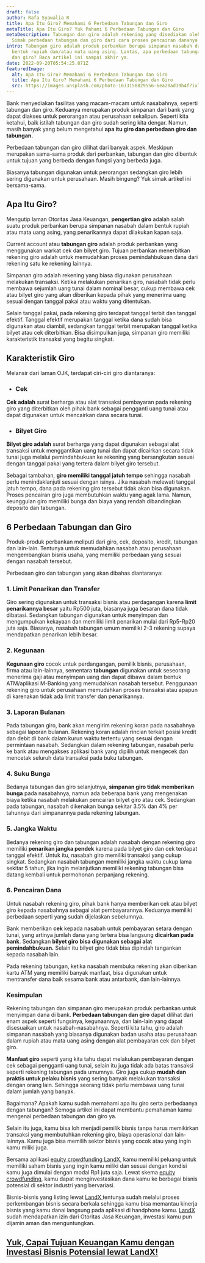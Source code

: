 ```yaml
---
draft: false
author: Rafa Syawalia R
title: Apa Itu Giro? Memahami 6 Perbedaan Tabungan dan Giro
metaTitle: Apa Itu Giro? Yuk Pahami 6 Perbedaan Tabungan dan Giro
metaDescription: Tabungan dan giro adalah rekening yang disediakan oleh bank.
  Simak perbedaan tabungan dan giro dari cara proses pencairan dananya.
intro: Tabungan giro adalah produk perbankan berupa simpanan nasabah dalam
  bentuk rupiah dan/atau mata uang asing. Lantas, apa perbedaan tabungan biasa
  dan giro? Baca artikel ini sampai akhir ya.
date: 2022-09-20T05:54:25.871Z
featuredImage:
  alt: Apa Itu Giro? Memahami 6 Perbedaan Tabungan dan Giro
  title: Apa Itu Giro? Memahami 6 Perbedaan Tabungan dan Giro
  src: https://images.unsplash.com/photo-1633158829556-6ea20ad39b4f?ixlib=rb-1.2.1&ixid=MnwxMjA3fDB8MHxwaG90by1wYWdlfHx8fGVufDB8fHx8&auto=format&fit=crop&w=1470&q=80
---
```

Bank menyediakan fasilitas yang macam-macam untuk nasabahnya, seperti tabungan dan giro. Keduanya merupakan produk simpanan dari bank yang dapat diakses untuk perorangan atau perusahaan sekalipun. Seperti kita ketahui, baik istilah tabungan dan giro sudah sering kita dengar. Namun, masih banyak yang belum mengetahui **apa itu giro dan perbedaan giro dan tabungan.**

Perbedaan tabungan dan giro dilihat dari banyak aspek. Meskipun merupakan sama-sama produk dari perbankan, tabungan dan giro dibentuk untuk tujuan yang berbeda dengan fungsi yang berbeda juga. 

Biasanya tabungan digunakan untuk perorangan sedangkan giro lebih sering digunakan untuk perusahaan. Masih bingung? Yuk simak artikel ini bersama-sama.

## Apa Itu Giro?

Mengutip laman Otoritas Jasa Keuangan, **pengertian giro** adalah salah suatu produk perbankan berupa simpanan nasabah dalam bentuk rupiah atau mata uang asing, yang penarikannya dapat dilakukan kapan saja. 

Current account atau **tabungan giro** adalah produk perbankan yang menggunakan warkat cek dan bilyet giro. Tujuan perbankan menerbitkan rekening giro adalah untuk memudahkan proses pemindahbukuan dana dari rekening satu ke rekening lainnya.

Simpanan giro adalah rekening yang biasa digunakan perusahaan melakukan transaksi. Ketika melakukan penarikan giro, nasabah tidak perlu membawa sejumlah uang tunai dalam nominal besar, cukup membawa cek atau bilyet giro yang akan diberikan kepada pihak yang menerima uang sesuai dengan tanggal pakai atau waktu yang ditentukan. 

Selain tanggal pakai, pada rekening giro terdapat tanggal terbit dan tanggal efektif. Tanggal efektif merupakan tanggal ketika dana sudah bisa digunakan atau diambil, sedangkan tanggal terbit merupakan tanggal ketika bilyet atau cek diterbitkan. Bisa disimpulkan juga, simpanan giro memiliki karakteristik transaksi yang begitu singkat.

## Karakteristik Giro

Melansir dari laman OJK, terdapat ciri-ciri giro diantaranya:

* ### Cek

**Cek adalah** surat berharga atau alat transaksi pembayaran pada rekening giro yang diterbitkan oleh pihak bank sebagai pengganti uang tunai atau dapat digunakan untuk mencairkan dana secara tunai.

* ### Bilyet Giro

**Bilyet giro adalah** surat berharga yang dapat digunakan sebagai alat transaksi untuk menggantikan uang tunai dan dapat dicairkan secara tidak tunai juga melalui pemindahbukuan ke rekening yang bersangkutan sesuai dengan tanggal pakai yang tertera dalam bilyet giro tersebut.

Sebagai tambahan, **giro memiliki tanggal jatuh tempo** sehingga nasabah perlu menindaklanjuti sesuai dengan isinya. Jika nasabah melewati tanggal jatuh tempo, dana pada rekening giro tersebut tidak akan bisa digunakan. Proses pencairan giro juga membutuhkan waktu yang agak lama. Namun, keunggulan giro memiliki bunga dan biaya yang rendah dibandingkan deposito dan tabungan.

## 6 Perbedaan Tabungan dan Giro

Produk-produk perbankan meliputi dari giro, cek, deposito, kredit, tabungan dan lain-lain. Tentunya untuk memudahkan nasabah atau perusahaan mengembangkan bisnis usaha, yang memiliki perbedaan yang sesuai dengan nasabah tersebut.

Perbedaan giro dan tabungan yang akan dibahas diantaranya:

### 1. Limit Penarikan dan Transfer

Giro sering digunakan untuk transaksi bisnis atau perdagangan karena **limit penarikannya besar** yaitu Rp500 juta, biasanya juga besaran dana tidak dibatasi. Sedangkan tabungan digunakan untuk menyimpan dan mengumpulkan kekayaan dan memiliki limit penarikan mulai dari Rp5-Rp20 juta saja. Biasanya, nasabah tabungan umum memiliki 2-3 rekening supaya mendapatkan penarikan lebih besar.

### 2. Kegunaan

**Kegunaan giro** cocok untuk perdangangan, pemilik bisnis, perusahaan, firma atau lain-lainnya, sementara **tabungan** digunakan untuk seseorang menerima gaji atau menyimpan uang dan dapat dibawa dalam bentuk ATM/aplikasi M-Banking yang memudahkan nasabah tersebut. Penggunaan rekening giro untuk perusahaan memudahkan proses transaksi atau apapun di karenakan tidak ada limit transfer dan penarikannya.

### 3. Laporan Bulanan

Pada tabungan giro, bank akan mengirim rekening koran pada nasabahnya sebagai laporan bulanan. Rekening koran adalah rincian terkait posisi kredit dan debit di bank dalam kurun waktu tertentu yang sesuai dengan permintaan nasabah. Sedangkan dalam rekening tabungan, nasabah perlu ke bank atau mengakses aplikasi bank yang dipilih untuk mengecek dan mencetak seluruh data transaksi pada buku tabungan.

### 4. Suku Bunga

Bedanya tabungan dan giro selanjutnya, **simpanan giro tidak memberikan bunga** pada nasabahnya, namun ada beberapa bank yang mengenakan biaya ketika nasabah melakukan pencairan bilyet giro atau cek. Sedangkan pada tabungan, nasabah dikenakan bunga sekitar 3.5% dan 4% per tahunnya dari simpanannya pada rekening tabungan.

### 5. Jangka Waktu

Bedanya rekening giro dan tabungan adalah nasabah dengan rekening giro memiliki **penarikan jangka pendek** karena pada bilyet giro dan cek terdapat tanggal efektif. Untuk itu, nasabah giro memiliki transaksi yang cukup singkat. Sedangkan nasabah tabungan memiliki jangka waktu cukup lama sekitar 5 tahun, jika ingin melanjutkan memiliki rekening tabungan bisa datang kembali untuk permohonan perpanjang rekening.

### 6. Pencairan Dana

Untuk nasabah rekening giro, pihak bank hanya memberikan cek atau bilyet giro kepada nasabahnya sebagai alat pembayarannya. Keduanya memiliki perbedaan seperti yang sudah dijelaskan sebelumnya. 

Bank memberikan **cek** kepada nasabah untuk pembayaran setara dengan tunai, yang artinya jumlah dana yang tertera bisa langsung **dicairkan pada bank**. Sedangkan **bilyet giro** **bisa digunakan sebagai alat pemindahbukuan.** Selain itu bilyet giro tidak bisa dipindah tangankan kepada nasabah lain.

Pada rekening tabungan, ketika nasabah membuka rekening akan diberikan kartu ATM yang memiliki banyak manfaat, bisa digunakan untuk mentransfer dana baik sesama bank atau antarbank, dan lain-lainnya.

### Kesimpulan

Rekening tabungan dan simpanan giro merupakan produk perbankan untuk menyimpan dana di bank. **Perbedaan tabungan dan giro** dapat dilihat dari enam aspek seperti fungsinya, kegunaannya, dan lain-lain yang dapat disesuaikan untuk nasabah-nasabahnya. Seperti kita tahu, giro adalah simpanan nasabah yang biasanya digunakan badan usaha atau perusahaan dalam rupiah atau mata uang asing dengan alat pembayaran cek dan bilyet giro.

**Manfaat giro** seperti yang kita tahu dapat melakukan pembayaran dengan cek sebagai pengganti uang tunai, selain itu juga tidak ada batas transaksi seperti rekening tabungan pada umumnya. Giro juga cukup **mudah dan praktis untuk pelaku bisnis** yang sering banyak melakukan transaksi dengan orang lain. Sehingga seorang tidak perlu membawa uang tunai dalam jumlah yang banyak.

Bagaimana? Apakah kamu sudah memahami apa itu giro serta perbedaanya dengan tabungan? Semoga artikel ini dapat membantu pemahaman kamu mengenai perbedaan tabungan dan giro ya.

Selain itu juga, kamu bisa loh menjadi pemilik bisnis tanpa harus memikirkan transaksi yang membutuhkan rekening giro, biaya operasional dan lain-lainnya. Kamu juga bisa memilih sektor bisnis yang cocok atau yang ingin kamu miliki juga.

Bersama aplikasi [equity crowdfunding LandX](https://landx.id/), kamu memiliki peluang untuk memiliki saham bisnis yang ingin kamu miliki dan sesuai dengan kondisi kamu juga dimulai dengan modal Rp1 juta saja. Lewat skema [equity crowdfunding](https://landx.id/), kamu dapat menginvestasikan dana kamu ke berbagai bisnis potensial di sektor industri yang bervariasi.

Bisnis-bisnis yang listing lewat [LandX ](https://landx.id/)tentunya sudah melalui proses perkembangan bisnis secara berkala sehingga kamu bisa memantau kinerja bisnis yang kamu danai langsung pada aplikasi di handphone kamu. [LandX](https://landx.id/) sudah mendapatkan izin dari Otoritas Jasa Keuangan, investasi kamu pun dijamin aman dan menguntungkan.

## [Yuk, Capai Tujuan Keuangan Kamu dengan Investasi Bisnis Potensial lewat LandX!](https://app.landx.id/?utm_source=BLOGCONTENT&utm_medium=SEO&utm_campaign=SEO&utm_id=BLOGLANDX)